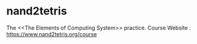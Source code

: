# nand2tetris
The &lt;&lt;The Elements of Computing System>> practice. Course Website : https://www.nand2tetris.org/course
